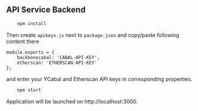 ## API Service Backend

```bash
    npm install
```

Then create `apikeys.js` next to `package.json` and copy/paste following content there

    module.exports = {
        backbonecabal: 'CABAL-API-KEY',
        etherscan: 'ETHERSCAN-API-KEY'
    };

and enter your YCabal and Etherscan API keys in corresponding properties.

```bash
    npm start
```

Application will be launched on http://localhost:3000.
